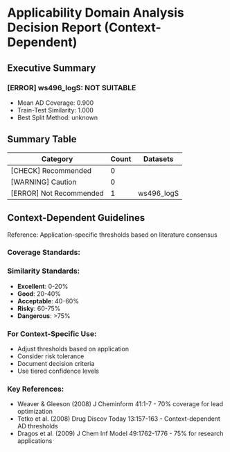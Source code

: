 # Applicability Domain Analysis Decision Report (Context-Dependent)

## Executive Summary

### [ERROR] ws496_logS: NOT SUITABLE
- Mean AD Coverage: 0.900
- Train-Test Similarity: 1.000
- Best Split Method: unknown


## Summary Table

| Category | Count | Datasets |
|----------|-------|----------|
| [CHECK] Recommended | 0 |  |
| [WARNING] Caution | 0 |  |
| [ERROR] Not Recommended | 1 | ws496_logS |

## Context-Dependent Guidelines

Reference: Application-specific thresholds based on literature consensus

### Coverage Standards:

### Similarity Standards:
- **Excellent**: 0-20%
- **Good**: 20-40%
- **Acceptable**: 40-60%
- **Risky**: 60-75%
- **Dangerous**: >75%

### For Context-Specific Use:
- Adjust thresholds based on application
- Consider risk tolerance
- Document decision criteria
- Use tiered confidence levels

### Key References:
- Weaver & Gleeson (2008) J Cheminform 41:1-7 - 70% coverage for lead optimization
- Tetko et al. (2008) Drug Discov Today 13:157-163 - Context-dependent AD thresholds
- Dragos et al. (2009) J Chem Inf Model 49:1762-1776 - 75% for research applications
